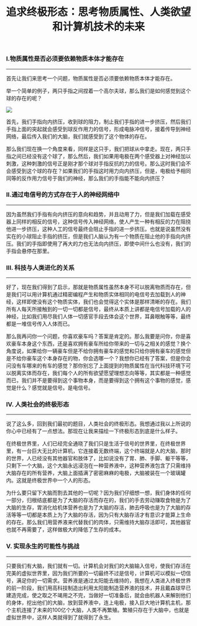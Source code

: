 ﻿---
title: "追求终极形态：思考物质属性、人类欲望和计算机技术的未来"
categories:
  - 哲学
  - 物理
tags:
  - 物质
  - 精神
  - 大脑
  - 存在
  - 真实
---
### I.物质属性是否必须要依赖物质本体才能存在

---

首先让我们来思考一个问题，物质属性是否必须要依赖物质本体才能存在。

举一个简单的例子，两只手指之间捏着一个高尔夫球，那么我们是如何感觉到这个球的存在的呢？

![](https://www.hualigs.cn/image/64732e34a2a52.jpg)

首先，我们手指向内挤压，收到球的阻力，制止我们手指的进一步挤压，然后我们手指上面的突起就会感受到球反作用力的信号，形成电脉冲信号，接着传导到神经网络，最后传入我们的大脑，我们就感受到了这个物体的存在。

那么我们现在换一个角度来看，同样是这只手，我们把球从中拿走。现在，两只手指之间已经没有这个球了，那么然后，我们如果用电极在两个感受器上对神经加以刺激，这种刺激的信号正是刚才那个球对手指反抗的力的信号。那么这时我们会不会感受到这个球的存在？如果我们的手指这时用力向内挤压，但是，电极给予相同同等的反作用力信号于我们的神经，那么我们的手指能不能向内挤压？

### II.通过电信号的方式存在于人的神经网络中

---

因为虽然我们手指有向内挤压的意向和趋势，并且动用了力，但是我们加载在感受器上同样的相反的信号，这种信号传入神经网络，使人产生一种有相反的力在阻挠他进一步挤压，这种人工的信号最终会阻止手指的进一步挤压。也就是说虽然没有实在的小球阻止手指的挤压，但是我们人脑认为有一个物质在阻止他的手指向内挤压。我们的手指即使用了再大的力也无法向内挤压，即使中间什么也没有，我们的手指会悬停在那里。

### III. 科技与人类进化的关系

---

好了，现在我们得到了启示，那就是物质属性虽然本身不可以脱离物质而存在，但是我们可以用计算机通过精密编程产生和物质实体相同的电信号去加载到人的神经，这样即使没有这个物质实体，我们也会觉得这个实体是那样清晰的存在。我们所有人每天所接触到的一切一切都是信号，最终从本质上讲都是电信号加载的人的神经，比如我们用尽我们人体一切感官手段去体会这个世界，耳鼻眼触等等，最终都是一堆信号传入人体而已。

那么我再问你一个问题，你喜欢豪车吗？答案是肯定的。那么我要是问你，你是喜欢豪车本身这个东西，还是喜欢拥有豪车所给你带来的一切与之相关的感觉？换个角度说，如果给你一辆豪车但是不给你拥有豪车的感觉和只给你拥有豪车的感觉但是不给你豪车这个本身存在的物，你会选哪一个？我想你已经有了答案，但是你会问没有车哪来的有车的感觉？那你别忘了上面提到的物质属性在当代科技环境下可以脱离实体而存在，我们每个人的所有欲望愿望理想志向等等，其实都是一种感觉而已，我们并不是要得到这个事物本身，而是要得到这个拥有这个事物的感觉，感觉是什么？感觉就是信号。是电信号。

### IV. 人类社会的终极形态

---

说了这么多，回到我们最初的题目，人类社会的终极形态。我想通过我以上所说的你心中已经有了一点想法。那现在让我来描绘一下终极形态到底是什么样子。

在终极世界里，人们已经完全通晓了我们只是生活于信号的世界里，在终极世界里，有一台巨大无比的计算机，它连接着无数终端，这个终端就是人的大脑，那时的世界，人已经没有其他器官和肢体了，比如说没有了胃、肺、手脚、躯干等等，只剩下一个大脑，这个大脑永远浸泡在一种营养液中，这种营养液包含了只需维持大脑存在的所有营养，大脑上面插满了密密麻麻的电极，大脑被装在一个玻璃罐内。这就是终极世界中一个人的形态。

为什么要只留下大脑而割去其他的一切呢？因为我们仔细想一想，我们身体的任何一部分，归根结底都是为了大脑的存活而存在的，我们的手去劳动赚取食物是为了大脑的生存，胃消化给机体营养也是为了大脑的存活，肺去呼吸也是为了大脑的存活等等一切都是本质上为了大脑的存活，因为只有大脑存活才有意识才能算上生命的存在。那么我们用营养液来代替我们的肉体，只需维持大脑存活即可，其他器官也就不再需要了，这样做极大的降低了生存的成本。

### V. 实现永生的可能性与挑战

---

只要我们有大脑，我们就有一切。计算机会对我们的大脑输入信号，使我们存活在完美的虚拟世界里，因为我们所要的一切最终不过是信号，计算机可以模拟一切信号，满足你的一切需求。营养液是通过太阳能去维持的，我想在人类进入终极世界的前一阶段，我们用高科技制造出利用太阳能制造营养液的技术，并且戴森球早已建造完成，使之取之不竭用之不完，当做好一切准备后，就会由机器人来解剖他们的身体，挖出他们的大脑，放到营养液中，连上电极，接入巨大地计算机主机，那个主机连接了未来的100亿个大脑，人类不再繁殖。繁殖只存在于大脑中，也就是虚拟世界中，这样人类就得到了就得到了永生。
